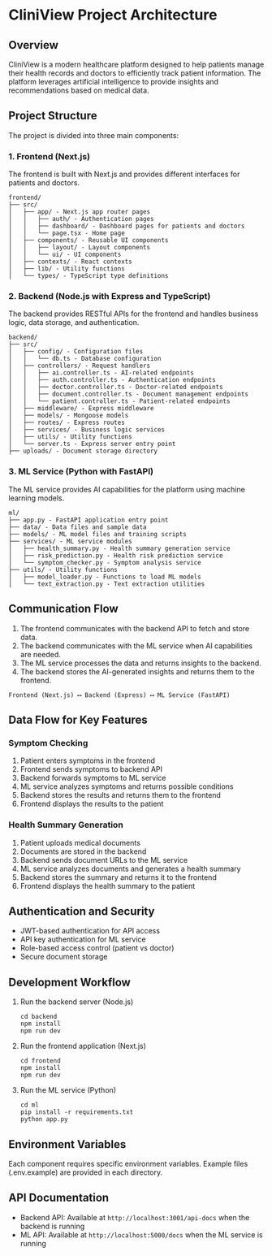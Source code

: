 # CliniView Project Architecture

## Overview

CliniView is a modern healthcare platform designed to help patients manage their health records and doctors to efficiently track patient information. The platform leverages artificial intelligence to provide insights and recommendations based on medical data.

## Project Structure

The project is divided into three main components:

### 1. Frontend (Next.js)

The frontend is built with Next.js and provides different interfaces for patients and doctors.

```
frontend/
├── src/
│   ├── app/ - Next.js app router pages
│   │   ├── auth/ - Authentication pages
│   │   ├── dashboard/ - Dashboard pages for patients and doctors
│   │   └── page.tsx - Home page
│   ├── components/ - Reusable UI components
│   │   ├── layout/ - Layout components
│   │   └── ui/ - UI components
│   ├── contexts/ - React contexts
│   ├── lib/ - Utility functions
│   └── types/ - TypeScript type definitions
```

### 2. Backend (Node.js with Express and TypeScript)

The backend provides RESTful APIs for the frontend and handles business logic, data storage, and authentication.

```
backend/
├── src/
│   ├── config/ - Configuration files
│   │   └── db.ts - Database configuration
│   ├── controllers/ - Request handlers
│   │   ├── ai.controller.ts - AI-related endpoints
│   │   ├── auth.controller.ts - Authentication endpoints
│   │   ├── doctor.controller.ts - Doctor-related endpoints
│   │   ├── document.controller.ts - Document management endpoints
│   │   └── patient.controller.ts - Patient-related endpoints
│   ├── middleware/ - Express middleware
│   ├── models/ - Mongoose models
│   ├── routes/ - Express routes
│   ├── services/ - Business logic services
│   ├── utils/ - Utility functions
│   └── server.ts - Express server entry point
├── uploads/ - Document storage directory
```

### 3. ML Service (Python with FastAPI)

The ML service provides AI capabilities for the platform using machine learning models.

```
ml/
├── app.py - FastAPI application entry point
├── data/ - Data files and sample data
├── models/ - ML model files and training scripts
├── services/ - ML service modules
│   ├── health_summary.py - Health summary generation service
│   ├── risk_prediction.py - Health risk prediction service
│   └── symptom_checker.py - Symptom analysis service
├── utils/ - Utility functions
│   ├── model_loader.py - Functions to load ML models
│   └── text_extraction.py - Text extraction utilities
```

## Communication Flow

1. The frontend communicates with the backend API to fetch and store data.
2. The backend communicates with the ML service when AI capabilities are needed.
3. The ML service processes the data and returns insights to the backend.
4. The backend stores the AI-generated insights and returns them to the frontend.

```
Frontend (Next.js) ⟷ Backend (Express) ⟷ ML Service (FastAPI)
```

## Data Flow for Key Features

### Symptom Checking

1. Patient enters symptoms in the frontend
2. Frontend sends symptoms to backend API
3. Backend forwards symptoms to ML service
4. ML service analyzes symptoms and returns possible conditions
5. Backend stores the results and returns them to the frontend
6. Frontend displays the results to the patient

### Health Summary Generation

1. Patient uploads medical documents
2. Documents are stored in the backend
3. Backend sends document URLs to the ML service
4. ML service analyzes documents and generates a health summary
5. Backend stores the summary and returns it to the frontend
6. Frontend displays the health summary to the patient

## Authentication and Security

- JWT-based authentication for API access
- API key authentication for ML service
- Role-based access control (patient vs doctor)
- Secure document storage

## Development Workflow

1. Run the backend server (Node.js)
   ```
   cd backend
   npm install
   npm run dev
   ```

2. Run the frontend application (Next.js)
   ```
   cd frontend
   npm install
   npm run dev
   ```

3. Run the ML service (Python)
   ```
   cd ml
   pip install -r requirements.txt
   python app.py
   ```

## Environment Variables

Each component requires specific environment variables. Example files (.env.example) are provided in each directory.

## API Documentation

- Backend API: Available at `http://localhost:3001/api-docs` when the backend is running
- ML API: Available at `http://localhost:5000/docs` when the ML service is running